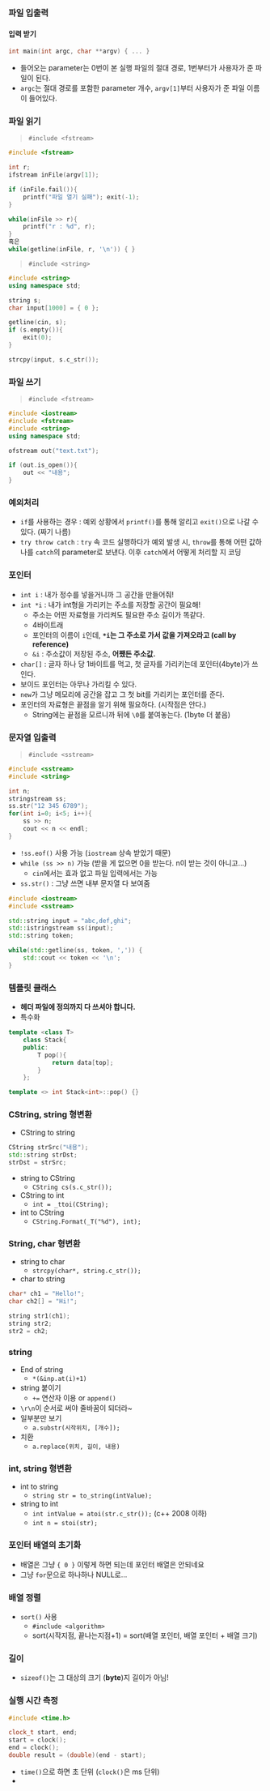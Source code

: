 ### 파일 입출력

#### 입력 받기

```c++
int main(int argc, char **argv) { ... }
```

- 들어오는 parameter는 0번이 본 실행 파일의 절대 경로, 1번부터가 사용자가 준 파일이 된다.
- `argc`는 절대 경로를 포함한 parameter 개수, `argv[1]`부터 사용자가 준 파일 이름이 들어있다.

### 파일 읽기

> `#include <fstream>`

```c++
#include <fstream>

int r;
ifstream inFile(argv[1]);

if (inFile.fail()){
    printf("파일 열기 실패"); exit(-1);
}

while(inFile >> r){
    printf("r : %d", r);
}
혹은
while(getline(inFile, r, '\n')) { }
```



> `#include <string>`

```c++
#include <string>
using namespace std;

string s;
char input[1000] = { 0 };

getline(cin, s);
if (s.empty()){
    exit(0);
}

strcpy(input, s.c_str());
```

### 파일 쓰기

> `#include <fstream>`

```c++
#include <iostream>
#include <fstream>
#include <string>
using namespace std;

ofstream out("text.txt");

if (out.is_open()){
    out << "내용";
}
```



### 예외처리

- `if`를 사용하는 경우 : 예외 상황에서 `printf()`를 통해 알리고 `exit()`으로 나갈 수 있다. (짜기 나름)
- `try throw catch` : `try` 속 코드 실행하다가 예외 발생 시, `throw`를 통해 어떤 값하나를 `catch`의 parameter로 보낸다. 이후 `catch`에서 어떻게 처리할 지 코딩

### 포인터

- `int i` : 내가 정수를 넣을거니까 그 공간을 만들어줘!
- `int *i` : 내가 int형을 가리키는 주소를 저장할 공간이 필요해!
  - 주소는 어떤 자료형을 가리켜도 필요한 주소 길이가 똑같다.
  - 4바이트래
  - 포인터의 이름이 `i`인데, **`*i`는 그 주소로 가서 값을 가져오라고 (call by reference)**
  - `&i` : 주소값이 저장된 주소, **어쨌든 주소값.**
- `char[]` : 글자 하나 당 1바이트를 먹고, 첫 글자를 가리키는데 포인터(4byte)가 쓰인다.
- 보이드 포인터는 아무나 가리킬 수 있다.
- `new`가 그냥 메모리에 공간을 잡고 그 첫 bit를 가리키는 포인터를 준다.
- 포인터의 자료형은 끝점을 알기 위해 필요하다. (시작점은 안다.)
  - String에는 끝점을 모르니까 뒤에 `\0`를 붙여놓는다. (1byte 더 붙음)

### 문자열 입출력

> `#include <sstream>`

```c++
#include <sstream>
#include <string>

int n;
stringstream ss;
ss.str("12 345 6789");
for(int i=0; i<5; i++){
    ss >> n;
    cout << n << endl;
}
```

- `!ss.eof()` 사용 가능 (`iostream` 상속 받았기 때문)
- `while (ss >> n)` 가능 (받을 게 없으면 0을 받는다. n이 받는 것이 아니고...)
  - `cin`에서는 효과 없고 파일 입력에서는 가능
- `ss.str()` : 그냥 쓰면 내부 문자열 다 보여줌

```c++
#include <iostream>
#include <sstream>

std::string input = "abc,def,ghi";
std::istringstream ss(input);
std::string token;

while(std::getline(ss, token, ',')) {
    std::cout << token << '\n';
}
```



### 템플릿 클래스

- **헤더 파일에 정의까지 다 쓰셔야 합니다.**
- 특수화

```c++
template <class T>
    class Stack{
    public:
        T pop(){
            return data[top];
        }
    };

template <> int Stack<int>::pop() {}
```



### CString, string 형변환

- CString to string

```c++
CString strSrc("내용");
std::string strDst;
strDst = strSrc;
```

- string to CString
  - `CString cs(s.c_str());`
- CString to int
  - `int = _ttoi(CString);`
- int to CString
  - `CString.Format(_T("%d"), int);`

### String, char 형변환

- string to char
  - `strcpy(char*, string.c_str());`
- char to string

```c++
char* ch1 = "Hello!";
char ch2[] = "Hi!";

string str1(ch1);
string str2;
str2 = ch2;
```



### string

- End of string
  - `*(&inp.at(i)+1)`
- string 붙이기
  - `+=` 연산자 이용 or `append()`
- `\r\n`이 순서로 써야 줄바꿈이 되더라~
- 일부분만 보기
  - `a.substr(시작위치, [개수]);`
- 치환
  - `a.replace(위치, 길이, 내용)`

### int, string 형변환

- int to string
  - `string str = to_string(intValue);`
- string to int
  - `int intValue = atoi(str.c_str());` (c++ 2008 이하)
  - `int n = stoi(str);`

### 포인터 배열의 초기화

- 배열은 그냥 `{ 0 }` 이렇게 하면 되는데 포인터 배열은 안되네요
- 그냥 `for`문으로 하나하나 NULL로...

### 배열 정렬

- `sort()` 사용
  - `#include <algorithm>`
  - sort(시작지점, 끝나는지점+1) = sort(배열 포인터, 배열 포인터 + 배열 크기)

### 길이

- `sizeof()`는 그 대상의 크기 (**byte**)지 길이가 아님!

### 실행 시간 측정

```c++
#include <time.h>

clock_t start, end;
start = clock();
end = clock();
double result = (double)(end - start);
```

- `time()`으로 하면 초 단위 (`clock()`은 ms 단위)
- 